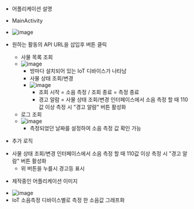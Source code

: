 - 어플리케이션 설명

- MainActivity
- ![image](https://github.com/SebIn020208/Android-RestAPI-master/assets/115605128/c97f2567-30bd-4fd7-8435-7fbab2b98584)
- 원하는 활동의 API URL을 삽입후 버튼 클릭

	- 사물 목록 조회
 	- ![image](https://github.com/SebIn020208/Android-RestAPI-master/assets/115605128/4004b98d-f5a5-4cde-b145-d62fdb48dc5b)
		- 방마다 설치되어 있는 IoT 디바이스가 나타남
    	- 사물 상태 조회/변경
       	- ![image](https://github.com/SebIn020208/Android-RestAPI-master/assets/115605128/c36ff6a6-405a-4eda-b3c3-9e15f7e775a5)
       		- 조회 시작 = 소음 측정 / 조회 종료 = 측정 종료
           	- 경고 알람 = 사물 상태 조회/변경 인터페이스에서 소음 측정 할 때 110값 이상 측정 시 "경고 알람" 버튼 활성화
	- 로그 조회 
	- ![image](https://github.com/SebIn020208/Android-RestAPI-master/assets/115605128/32cb8f7b-0e65-40ce-8941-bc65ca849f8d)
		- 측정되었던 날짜를 설정하여 소음 측정 값 확인 가능





+ 추가 로직

- 사물 상태 조회/변경 인터페이스에서 소음 측정 할 때 110값 이상 측정 시 "경고 알람" 버튼 활성화
	- 위 버튼을 누를시 경고등 표시

+ 제작중인 어플리케이션 이미지
- ![image](https://github.com/SebIn020208/Android-RestAPI-master/assets/115605128/1ac551fe-33f5-4f60-98ea-7bef19037599)
- IoT 소음측정 디바이스별로 측정 한 소음값 그래프화
